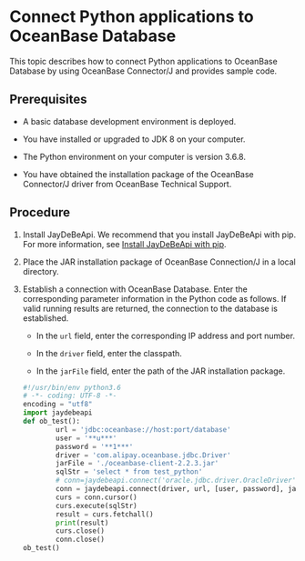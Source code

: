 # Connect Python applications to OceanBase Database

This topic describes how to connect Python applications to OceanBase Database by using OceanBase Connector/J and provides sample code.

## Prerequisites

* A basic database development environment is deployed.

* You have installed or upgraded to JDK 8 on your computer.

* The Python environment on your computer is version 3.6.8.

* You have obtained the installation package of the OceanBase Connector/J driver from OceanBase Technical Support.

## Procedure

1. Install JayDeBeApi. We recommend that you install JayDeBeApi with pip. For more information, see [Install JayDeBeApi with pip](https://pypi.org/project/JayDeBeApi/).

2. Place the JAR installation package of OceanBase Connection/J in a local directory.

3. Establish a connection with OceanBase Database. Enter the corresponding parameter information in the Python code as follows. If valid running results are returned, the connection to the database is established.

   * In the `url` field, enter the corresponding IP address and port number.

   * In the `driver` field, enter the classpath.

   * In the `jarFile` field, enter the path of the JAR installation package.

   ```py
   #!/usr/bin/env python3.6
   # -*- coding: UTF-8 -*-
   encoding = "utf8"
   import jaydebeapi
   def ob_test():   
           url = 'jdbc:oceanbase://host:port/database'
           user = '**u***'
           password = '**1***'
           driver = 'com.alipay.oceanbase.jdbc.Driver'
           jarFile = './oceanbase-client-2.2.3.jar'
           sqlStr = 'select * from test_python'  
           # conn=jaydebeapi.connect('oracle.jdbc.driver.OracleDriver','jdbc:oracle:thin:@10.0.0.0:1521/orcl',['hwf_model','hwf_model'],'E:/pycharm/lib/ojdbc14.jar')
           conn = jaydebeapi.connect(driver, url, [user, password], jarFile)
           curs = conn.cursor()
           curs.execute(sqlStr)
           result = curs.fetchall()
           print(result)
           curs.close()
           conn.close()
   ob_test()
   ```

<!-- For more information about how to use OceanBase Connector/J, see [OceanBase Connector/J](https://www.oceanbase.com/docs/enterprise/oceanbase-connector-j-cn). -->
